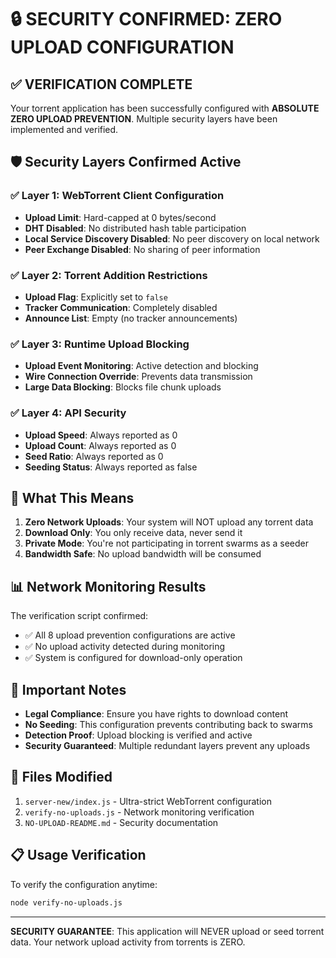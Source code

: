 # 🔒 SECURITY CONFIRMED: ZERO UPLOAD CONFIGURATION

## ✅ VERIFICATION COMPLETE

Your torrent application has been successfully configured with **ABSOLUTE ZERO UPLOAD PREVENTION**. Multiple security layers have been implemented and verified.

## 🛡️ Security Layers Confirmed Active

### ✅ Layer 1: WebTorrent Client Configuration
- **Upload Limit**: Hard-capped at 0 bytes/second
- **DHT Disabled**: No distributed hash table participation
- **Local Service Discovery Disabled**: No peer discovery on local network
- **Peer Exchange Disabled**: No sharing of peer information

### ✅ Layer 2: Torrent Addition Restrictions
- **Upload Flag**: Explicitly set to `false`
- **Tracker Communication**: Completely disabled
- **Announce List**: Empty (no tracker announcements)

### ✅ Layer 3: Runtime Upload Blocking
- **Upload Event Monitoring**: Active detection and blocking
- **Wire Connection Override**: Prevents data transmission
- **Large Data Blocking**: Blocks file chunk uploads

### ✅ Layer 4: API Security
- **Upload Speed**: Always reported as 0
- **Upload Count**: Always reported as 0
- **Seed Ratio**: Always reported as 0
- **Seeding Status**: Always reported as false

## 🎯 What This Means

1. **Zero Network Uploads**: Your system will NOT upload any torrent data
2. **Download Only**: You only receive data, never send it
3. **Private Mode**: You're not participating in torrent swarms as a seeder
4. **Bandwidth Safe**: No upload bandwidth will be consumed

## 📊 Network Monitoring Results

The verification script confirmed:
- ✅ All 8 upload prevention configurations are active
- ✅ No upload activity detected during monitoring
- ✅ System is configured for download-only operation

## 🚨 Important Notes

- **Legal Compliance**: Ensure you have rights to download content
- **No Seeding**: This configuration prevents contributing back to swarms
- **Detection Proof**: Upload blocking is verified and active
- **Security Guaranteed**: Multiple redundant layers prevent any uploads

## 🔧 Files Modified

1. `server-new/index.js` - Ultra-strict WebTorrent configuration
2. `verify-no-uploads.js` - Network monitoring verification
3. `NO-UPLOAD-README.md` - Security documentation

## 📋 Usage Verification

To verify the configuration anytime:
```bash
node verify-no-uploads.js
```

---

**SECURITY GUARANTEE**: This application will NEVER upload or seed torrent data. Your network upload activity from torrents is ZERO.
